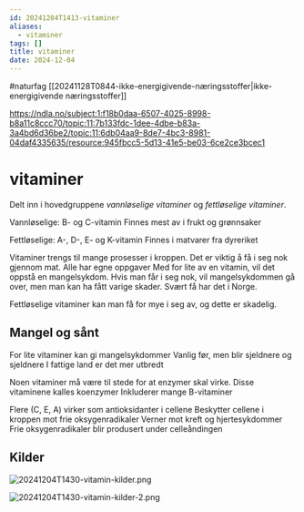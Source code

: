```yaml
---
id: 20241204T1413-vitaminer
aliases:
  - vitaminer
tags: []
title: vitaminer
date: 2024-12-04
---
```


#naturfag [[20241128T0844-ikke-energigivende-næringsstoffer|ikke-energigivende næringsstoffer]]

https://ndla.no/subject:1:f18b0daa-6507-4025-8998-b8a11c8ccc70/topic:11:7b133fdc-1dee-4dbe-b83a-3a4bd6d36be2/topic:11:6db04aa9-8de7-4bc3-8981-04daf4335635/resource:945fbcc5-5d13-41e5-be03-6ce2ce3bcec1

# vitaminer

Delt inn i hovedgruppene _vannløselige vitaminer_ og _fettløselige vitaminer_.

Vannløselige: B- og C-vitamin
Finnes mest av i frukt og grønnsaker

Fettløselige: A-, D-, E- og K-vitamin
Finnes i matvarer fra dyreriket

Vitaminer trengs til mange prosesser i kroppen. Det er viktig å få i seg nok gjennom mat.
Alle har egne oppgaver
Med for lite av en vitamin, vil det oppstå en mangelsykdom.
Hvis man får i seg nok, vil mangelsykdommen gå over, men man kan ha fått varige skader. Svært få har det i Norge.

Fettløselige vitaminer kan man få for mye i seg av, og dette er skadelig.

## Mangel og sånt

For lite vitaminer kan gi mangelsykdommer
Vanlig før, men blir sjeldnere og sjeldnere
I fattige land er det mer utbredt

Noen vitaminer må være til stede for at enzymer skal virke. Disse vitaminene kalles koenzymer
Inkluderer mange B-vitaminer

Flere (C, E, A) virker som antioksidanter i cellene
Beskytter cellene i kroppen mot frie oksygenradikaler
Verner mot kreft og hjertesykdommer
Frie oksygenradikaler blir produsert under celleåndingen

## Kilder

![20241204T1430-vitamin-kilder.png](Assets/20241204T1430-vitamin-kilder.png)

![20241204T1430-vitamin-kilder-2.png](Assets/20241204T1430-vitamin-kilder-2.png)
